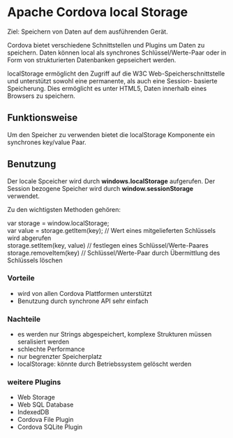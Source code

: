 # Apache Cordova local Storage

Ziel: Speichern von Daten auf dem ausführenden Gerät.

Cordova bietet verschiedene Schnittstellen und Plugins um Daten zu speichern.
Daten können local als synchrones Schlüssel/Werte-Paar oder in Form von strukturierten Datenbanken gepseichert werden.

localStorage ermöglicht den Zugriff auf die W3C Web-Speicherschnittstelle und unterstützt sowohl eine permanente, als auch eine Session- basierte Speicherung. Dies ermöglicht es unter HTML5, Daten innerhalb eines Browsers zu speichern.

## Funktionsweise

Um den Speicher zu verwenden bietet die localStorage Komponente ein synchrones key/value Paar.

## Benutzung

Der locale Spceicher wird durch __windows.localStorage__ aufgerufen.
Der Session bezogene Speicher wird durch __window.sessionStorage__ verwendet.

Zu den wichtigsten Methoden gehören:

var storage = window.localStorage;     
var value = storage.getItem(key); // Wert eines mitgelieferten Schlüssels wird abgerufen     
storage.setItem(key, value)       // festlegen eines Schlüssel/Werte-Paares      
storage.removeItem(key)           // Schlüssel/Werte-Paar durch Übermittlung des Schlüssels löschen    

### Vorteile

* wird von allen Cordova Plattformen unterstützt
* Benutzung durch synchrone API sehr einfach

### Nachteile
* es werden nur Strings abgespeichert, komplexe Strukturen müssen seralisiert werden
* schlechte Performance
* nur begrenzter Speicherplatz
* localStorage: könnte durch Betriebssystem gelöscht werden

### weitere Plugins
* Web Storage
* Web SQL Database
* IndexedDB
* Cordova File Plugin
* Cordova SQLite Plugin
